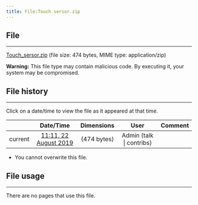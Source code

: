 ```yaml
---
title: File:Touch sersor.zip
---
```


## File
--------

[Touch_sersor.zip](https://wiki.elecrow.com/images/0/0c/Touch_sersor.zip) (file size: 474 bytes, MIME type: application/zip)

**Warning:** This file type may contain malicious code. By executing it, your system may be compromised.

## File history
--------

Click on a date/time to view the file as it appeared at that time.

|         |                          Date/Time                           | Dimensions  |                             User                             | Comment |
| :-----: | :----------------------------------------------------------: | :---------: | :----------------------------------------------------------: | :-----: |
| current | [11:11, 22 August 2019](https://wiki.elecrow.com/images/0/0c/Touch_sersor.zip) | (474 bytes) | Admin (talk \| contribs) |         |

- You cannot overwrite this file.

## File usage
--------

There are no pages that use this file.
